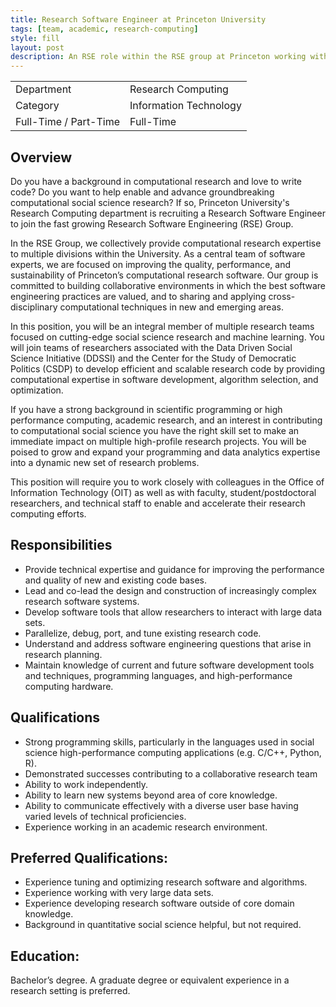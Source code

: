 ```yaml
---
title: Research Software Engineer at Princeton University
tags: [team, academic, research-computing]
style: fill
layout: post
description: An RSE role within the RSE group at Princeton working with social science researchers.
---
```


|         |          |
|---------|----------|
| Department | Research Computing |
| Category | Information Technology |
| Full-Time / Part-Time | Full-Time | 


## Overview

Do you have a background in computational research and love to write code? Do you want to help enable and advance groundbreaking computational social science research?  If so, Princeton University's Research Computing department is recruiting a Research Software Engineer to join the fast growing Research Software Engineering (RSE) Group.

In the RSE Group, we collectively provide computational research expertise to multiple divisions within the University. As a central team of software experts, we are focused on improving the quality, performance, and sustainability of Princeton’s computational research software. Our group is committed to building collaborative environments in which the best software engineering practices are valued, and to sharing and applying cross-disciplinary computational techniques in new and emerging areas. 

In this position, you will be an integral member of multiple research teams focused on cutting-edge social science research and machine learning. You will join teams of researchers associated with the Data Driven Social Science Initiative (DDSSI) and the Center for the Study of Democratic Politics (CSDP) to develop efficient and scalable research code by providing computational expertise in software development, algorithm selection, and optimization.

If you have a strong background in scientific programming or high performance computing, academic research, and an interest in contributing to computational social science you have the right skill set to make an immediate impact on multiple high-profile research projects.  You will be poised to grow and expand your programming and data analytics expertise into a dynamic new set of research problems.

This position will require you to work closely with colleagues in the Office of Information Technology (OIT) as well as with faculty, student/postdoctoral researchers, and technical staff to enable and accelerate their research computing efforts.

 
## Responsibilities

- Provide technical expertise and guidance for improving the performance and quality of new and existing code bases. 
- Lead and co-lead the design and construction of increasingly complex research software systems. 
- Develop software tools that allow researchers to interact with large data sets.
- Parallelize, debug, port, and tune existing research code.
- Understand and address software engineering questions that arise in research planning.
- Maintain knowledge of current and future software development tools and techniques, programming languages, and high-performance computing hardware.

## Qualifications

- Strong programming skills, particularly in the languages used in social science high-performance computing applications (e.g. C/C++, Python, R).
- Demonstrated successes contributing to a collaborative research team 
- Ability to work independently.
- Ability to learn new systems beyond area of core knowledge.
- Ability to communicate effectively with a diverse user base having varied levels of technical proficiencies.
- Experience working in an academic research environment.

## Preferred Qualifications:

- Experience tuning and optimizing research software and algorithms.
- Experience working with very large data sets.
- Experience developing research software outside of core domain knowledge.
- Background in quantitative social science helpful, but not required.


## Education:

Bachelor’s degree.  A graduate degree or equivalent experience in a research setting is preferred.
